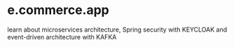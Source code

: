 # e.commerce.app
learn about microservices architecture, Spring security with KEYCLOAK and event-driven architecture with KAFKA
